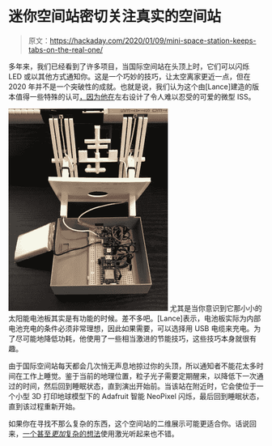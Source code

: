 # 迷你空间站密切关注真实的空间站

> 原文：<https://hackaday.com/2020/01/09/mini-space-station-keeps-tabs-on-the-real-one/>

多年来，我们已经看到了许多项目，当国际空间站在头顶上时，它们可以闪烁 LED 或以其他方式通知你。这是一个巧妙的技巧，让太空离家更近一点，但在 2020 年并不是一个突破性的成就。也就是说，我们认为这个由[Lance]建造的版本值得一些特殊的认可[，因为他在](https://hackaday.io/project/169266-3d-printed-iss-desktop-beacon-and-ifttt-notifier)左右设计了令人难以忍受的可爱的微型 ISS。

[![](img/8fe0b198de51e33cc7784ca8c7c39432.png)](https://hackaday.com/wp-content/uploads/2020/01/tinyiss_detail.jpg) 尤其是当你意识到它那小小的太阳能电池板其实是有功能的时候。差不多吧。[Lance]表示，电池板实际为内部电池充电的条件必须非常理想，因此如果需要，可以选择用 USB 电缆来充电。为了尽可能地降低功耗，他使用了一些相当激进的节能技巧，这些技巧本身就很有趣。

由于国际空间站每天都会几次悄无声息地掠过你的头顶，所以通知者不能花太多时间在工作上睡觉。鉴于当前的地理位置，粒子光子需要定期醒来，以降低下一次通过的时间，然后回到睡眠状态，直到演出开始前。当该站在附近时，它会使位于一个小型 3D 打印地球模型下的 Adafruit 智能 NeoPixel 闪烁，最后回到睡眠状态，直到该过程重新开始。

如果你在寻找不那么复杂的东西，这个空间站的二维展示可能更适合你。话说回来，[一个甚至*更加*复杂的想法](https://hackaday.com/2019/12/10/globe-lamp-tracks-the-iss-for-you/)使用激光听起来也不错。